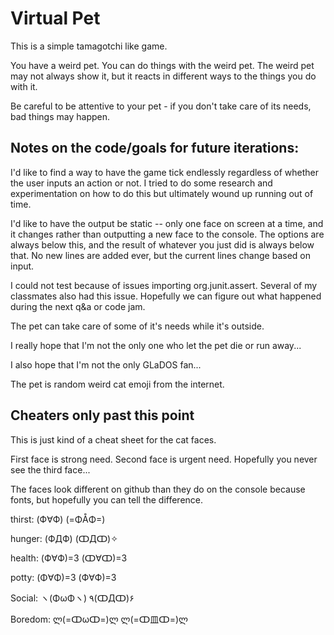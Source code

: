 # Virtual Pet

This is a simple tamagotchi like game.  

You have a weird pet.  You can do things with the weird pet. The weird pet may not always show it, but it reacts in different ways to the things you do with it.  

Be careful to be attentive to your pet - if you don't take care of its needs, bad things may happen.




## Notes on the code/goals for future iterations:

I'd like to find a way to have the game tick endlessly regardless of whether the user inputs an action or not.  I tried to do some research and experimentation on how to do this but ultimately wound up running out of time.  

I'd like to have the output be static -- only one face on screen at a time, and it changes rather than outputting a new face to the console.  The options are always below this, and the result of whatever you just did is always below that.  No new lines are added ever, but the current lines change based on input.  

I could not test because of issues importing org.junit.assert.  Several of my classmates also had this issue.  Hopefully we can figure out what happened during the next q&a or code jam.

The pet can take care of some of it's needs while it's outside.  

I really hope that I'm not the only one who let the pet die or run away...

I also hope that I'm not the only GLaDOS fan...

The pet is random weird cat emoji from the internet. 


## Cheaters only past this point

This is just kind of a cheat sheet for the cat faces.  

First face is strong need.  Second face is urgent need.  Hopefully you never see the third face... 

The faces look different on github than they do on the console because fonts, but hopefully you can tell the difference.

thirst: (Ф∀Ф)  (=ΦÅΦ=)

hunger: (ФДФ)  (ↀДↀ)✧

health: (Ф∀Ф)=3  (ↀ∀ↀ)=3

potty: (Φ∀Φ)=3   (Ф∀Ф)=3

Social: ヽ(ΦωΦヽ)    ٩(ↀДↀ)۶

Boredom: ლ(=ↀωↀ=)ლ     ლ(=ↀ皿ↀ=)ლ


